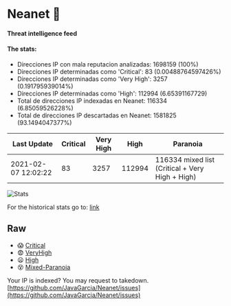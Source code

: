# Neanet :hocho:
#### Threat intelligence feed
#### The stats:

- Direcciones IP con mala reputacion analizadas: 1698159 (100%)
- Direcciones IP determinadas como 'Critical':  83 (0.00488764597426%)
- Direcciones IP determinadas como 'Very High':  3257 (0.191795939014%)
- Direcciones IP determinadas como 'High':  112994 (6.65391167729)
- Total de direcciones IP indexadas en Neanet:  116334 (6.85059526228%)
- Total de direcciones IP descartadas en Neanet:  1581825 (93.1494047377%)

| Last Update | Critical | Very High | High | Paranoia |
| --- | --- | --- | --- | --- |
| 2021-02-07 12:02:22 | 83 | 3257 | 112994 | 116334 mixed list (Critical + Very High + High)|

![Stats](https://docs.google.com/spreadsheets/d/e/2PACX-1vSnaNMIXVabIpDJjufMlzH7poXnshF3mgd8Is1g9ytUEzVsP5my4Trn8f-xkoLLQ38xpL3HtmUexLo6/pubchart?oid=501124687&format=image)

For the historical stats go to: [link](/stats.csv)
## Raw
- :scream: [Critical](https://raw.githubusercontent.com/JavaGarcia/Neanet/master/blacklists/neanet_critical.txt)
- :fearful: [VeryHigh](https://raw.githubusercontent.com/JavaGarcia/Neanet/master/blacklists/neanet_veryHigh.txtt)
- :frowning: [High](https://raw.githubusercontent.com/JavaGarcia/Neanet/master/blacklists/neanet_high.txt)
- :dizzy_face: [Mixed-Paranoia](https://raw.githubusercontent.com/JavaGarcia/Neanet/master/blacklists/neanet_all.txt)


Your IP is indexed? You may request to takedown. [https://github.com/JavaGarcia/Neanet/issues](https://github.com/JavaGarcia/Neanet/issues)


























































































































































































































































































































































































































































































































































































































































































































































































































































































































































































































































































































































































































































































































































































































































































































































































































































































































































































































































































































































































































































































































































































































































































































































































































































































































































































































































































































































































































































































































































































































































































































































































































































































































































































































































































































































































































































































































































































































































































































































































































































































































































































